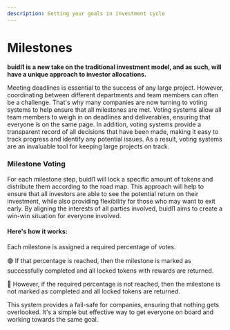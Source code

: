 ```yaml
---
description: Setting your goals in investment cycle
---
```


# Milestones

**buidl1 is a new take on the traditional investment model, and as such, will have a unique approach to investor allocations.**

Meeting deadlines is essential to the success of any large project. However, coordinating between different departments and team members can often be a challenge. That's why many companies are now turning to voting systems to help ensure that all milestones are met. Voting systems allow all team members to weigh in on deadlines and deliverables, ensuring that everyone is on the same page. In addition, voting systems provide a transparent record of all decisions that have been made, making it easy to track progress and identify any potential issues. As a result, voting systems are an invaluable tool for keeping large projects on track.

### Milestone Voting

For each milestone step, buidl1 will lock a specific amount of tokens and distribute them according to the road map. This approach will help to ensure that all investors are able to see the potential return on their investment, while also providing flexibility for those who may want to exit early. By aligning the interests of all parties involved, buidl1 aims to create a win-win situation for everyone involved.

#### **Here's how it works**:

Each milestone is assigned a required percentage of votes.

🟢 If that percentage is reached, then the milestone is marked as successfully completed and all locked tokens with rewards are returned.&#x20;

🔴 However, if the required percentage is not reached, then the milestone is not marked as completed and all locked tokens are returned.&#x20;

This system provides a fail-safe for companies, ensuring that nothing gets overlooked. It's a simple but effective way to get everyone on board and working towards the same goal.

